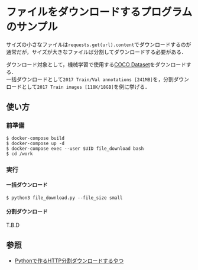 # ファイルをダウンロードするプログラムのサンプル

サイズの小さなファイルは``requests.get(url).content``でダウンロードするのが通常だが，サイズが大きなファイルば分割してダウンロードする必要がある．

ダウンロード対象として，機械学習で使用する[COCO Dataset](https://cocodataset.org/#download)をダウンロードする．  
一括ダウンロードとして``2017 Train/Val annotations [241MB]``を，分割ダウンロードとして``2017 Train images [118K/18GB]``を例に挙げる．

## 使い方

### 前準備

```
$ docker-compose build
$ docker-compose up -d
$ docker-compose exec --user $UID file_download bash
$ cd /work
```

### 実行

#### 一括ダウンロード

```
$ python3 file_download.py --file_size small
```

#### 分割ダウンロード

T.B.D

## 参照

* [Pythonで作るHTTP分割ダウンロードするやつ](https://qiita.com/johejo/items/398f7208ebc2bc5a4724)


